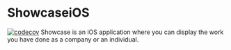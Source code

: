 # ShowcaseiOS
[![codecov](https://codecov.io/gh/DVT/ShowcaseiOS/branch/master/graph/badge.svg)](https://codecov.io/gh/DVT/ShowcaseiOS)
Showcase is an iOS application where you can display the work you have done as a company or an individual. 
